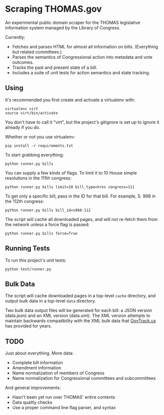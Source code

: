 Scraping THOMAS.gov
===================

An experimental public domain scraper for the THOMAS legislative information system managed by the Library of Congress.

Currently:

* Fetches and parses HTML for almost all information on bills. (Everything but related committees.)
* Parses the semantics of Congressional action into metadata and vote outcomes.
* Tracks the past and present state of a bill.
* Includes a suite of unit tests for action semantics and state tracking.


Using
-----

It's recommended you first create and activate a virtualenv with:

    virtualenv virt
    source virt/bin/activate

You don't have to call it "virt", but the project's gitignore is set up to ignore it already if you do.

Whether or not you use virtualenv:

    pip install -r requirements.txt

To start grabbing everything:

    python runner.py bills

You can supply a few kinds of flags. To limit it to 10 House simple resolutions in the 111th congress:

    python runner.py bills limit=10 bill_type=hres congress=111

To get only a specific bill, pass in the ID for that bill. For example, S. 968 in the 112th congress:

    python runner.py bills bill_id=s968-112

The script will cache all downloaded pages, and will not re-fetch them from the network unless a force flag is passed:

    python runner.py bills force=True


Running Tests
-------------

To run this project's unit tests:

    python test/runner.py


Bulk Data
---------

The script will cache downloaded pages in a top-level `cache` directory, and output bulk data in a top-level `data` directory.

Two bulk data output files will be generated for each bill: a JSON version (data.json) and an XML version (data.xml). The XML version attempts to maintain backwards compatibility with the XML bulk data that [GovTrack.us](http://govtrack.us) has provided for years.


TODO
----

Just about everything. More data:

* Complete bill information
* Amendment information
* Name normalization of members of Congress
* Name normalization for Congressional committees and subcommittees

And general improvements:

* Hasn't been yet run over THOMAS' entire contents
* Data quality checks
* Use a proper command line flag parser, and syntax

